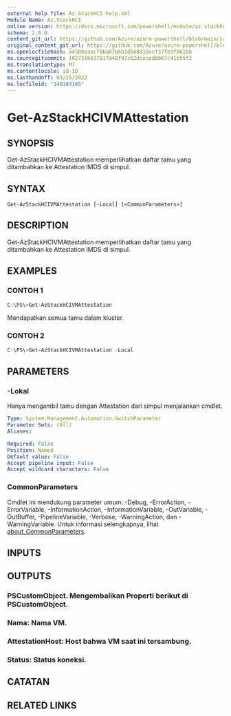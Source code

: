 ```yaml
---
external help file: Az.StackHCI-help.xml
Module Name: Az.StackHCI
online version: https://docs.microsoft.com/powershell/module/az.stackhci/get-AzStackHCIVMAttestation
schema: 2.0.0
content_git_url: https://github.com/Azure/azure-powershell/blob/main/src/StackHCI/help/Get-AzStackHCIVMAttestation.md
original_content_git_url: https://github.com/Azure/azure-powershell/blob/main/src/StackHCI/help/Get-AzStackHCIVMAttestation.md
ms.openlocfilehash: a45b0eaacf8ba07b6b1d588d18acf37fe5f061bb
ms.sourcegitcommit: 1927316437817d48f97c62dceced0067c41b95f2
ms.translationtype: MT
ms.contentlocale: id-ID
ms.lasthandoff: 03/15/2022
ms.locfileid: "140183185"
---
```

# Get-AzStackHCIVMAttestation

## SYNOPSIS
Get-AzStackHCIVMAttestation memperlihatkan daftar tamu yang ditambahkan ke Attestation IMDS di simpul.

## SYNTAX

```
Get-AzStackHCIVMAttestation [-Local] [<CommonParameters>]
```

## DESCRIPTION
Get-AzStackHCIVMAttestation memperlihatkan daftar tamu yang ditambahkan ke Attestation IMDS di simpul.

## EXAMPLES

### CONTOH 1
```powershell
C:\PS\>Get-AzStackHCIVMAttestation
```

Mendapatkan semua tamu dalam kluster.

### CONTOH 2
```powershell
C:\PS\>Get-AzStackHCIVMAttestation -Local
```

## PARAMETERS

### -Lokal
Hanya mengambil tamu dengan Attestation dari simpul menjalankan cmdlet.

```yaml
Type: System.Management.Automation.SwitchParameter
Parameter Sets: (All)
Aliases:

Required: False
Position: Named
Default value: False
Accept pipeline input: False
Accept wildcard characters: False
```

### CommonParameters
Cmdlet ini mendukung parameter umum: -Debug, -ErrorAction, -ErrorVariable, -InformationAction, -InformationVariable, -OutVariable, -OutBuffer, -PipelineVariable, -Verbose, -WarningAction, dan -WarningVariable. Untuk informasi selengkapnya, lihat [about_CommonParameters](http://go.microsoft.com/fwlink/?LinkID=113216).

## INPUTS

## OUTPUTS

### PSCustomObject. Mengembalikan Properti berikut di PSCustomObject.
### Nama: Nama VM.
### AttestationHost: Host bahwa VM saat ini tersambung.
### Status: Status koneksi.
## CATATAN

## RELATED LINKS
